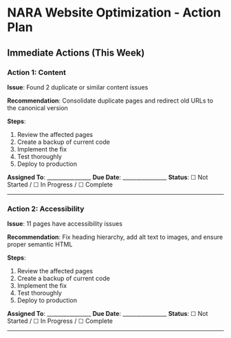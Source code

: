 # NARA Website Optimization - Action Plan

## Immediate Actions (This Week)

### Action 1: Content

**Issue**: Found 2 duplicate or similar content issues

**Recommendation**: Consolidate duplicate pages and redirect old URLs to the canonical version

**Steps**:
1. Review the affected pages
2. Create a backup of current code
3. Implement the fix
4. Test thoroughly
5. Deploy to production

**Assigned To**: ________________
**Due Date**: ________________
**Status**: ☐ Not Started / ☐ In Progress / ☐ Complete

---

### Action 2: Accessibility

**Issue**: 11 pages have accessibility issues

**Recommendation**: Fix heading hierarchy, add alt text to images, and ensure proper semantic HTML

**Steps**:
1. Review the affected pages
2. Create a backup of current code
3. Implement the fix
4. Test thoroughly
5. Deploy to production

**Assigned To**: ________________
**Due Date**: ________________
**Status**: ☐ Not Started / ☐ In Progress / ☐ Complete

---

